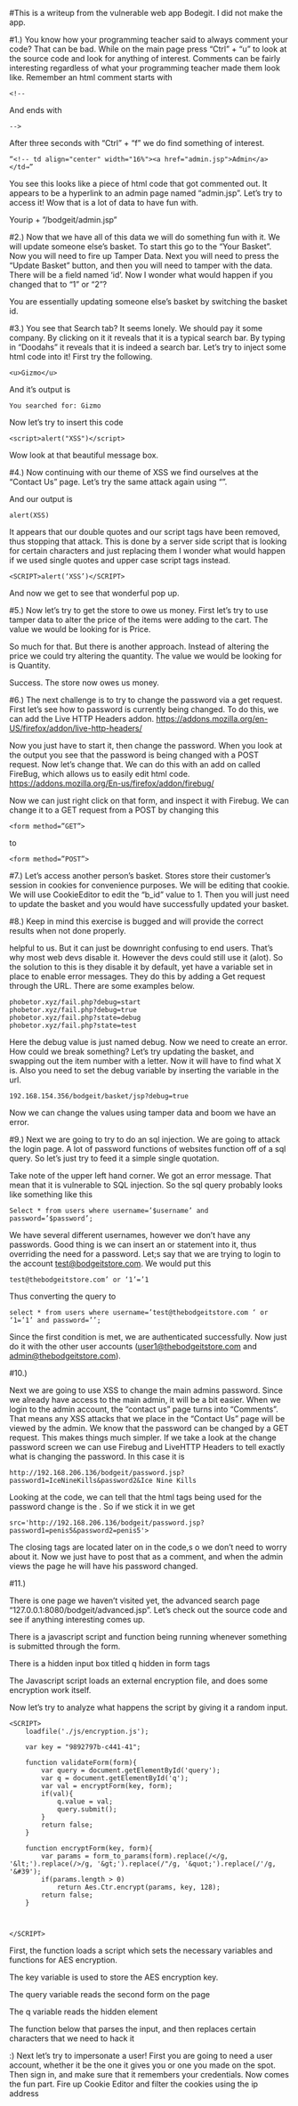 #This is a writeup from the vulnerable web app Bodegit. I did not make the app.

#1.) 
You know how your programming teacher said to always comment your code? That can be bad. While on the main page press “Ctrl” + “u” to look at the source code and look for anything of interest. Comments can be fairly interesting regardless of what your programming teacher made them look like. Remember an html comment starts with 
```
<!--
```
And ends with
```
-->
```
After three seconds with “Ctrl” + “f” we do find something of interest.
```
“<!-- td align="center" width="16%"><a href="admin.jsp">Admin</a></td→”
```

You see this looks like a piece of html code that got commented out. It appears to be a hyperlink to an admin page named “admin.jsp”. Let’s try to access it! Wow that is a lot of data to have fun with. 

Yourip + ”/bodgeit/admin.jsp”

#2.)
Now that we have all of this data we will do something fun with it. We will update someone else’s basket. To start this go to the “Your Basket”. Now you will need to fire up Tamper Data.  Next you will need to press the “Update Basket” button, and then you will need to tamper with the data. There will be a field named ‘id’. Now I wonder what would happen if you changed that to “1” or “2”?

You are essentially updating someone else’s basket by switching the basket id.

#3.)
You see that Search tab? It seems lonely. We should pay it some company. By clicking on it it reveals that it is a typical search bar. By typing in “Doodahs” it reveals that it is indeed a search bar. Let’s try to inject some html code into it! First try the following.

```
<u>Gizmo</u>
```

And it’s output is 

```
You searched for: Gizmo
```

Now let’s try to insert this code

```
<script>alert("XSS")</script>
```

Wow look at that beautiful message box.

#4.)
Now continuing with our theme of XSS we find ourselves at the “Contact Us” page. Let’s try the same attack again using “<script>alert("XSS")</script>”.

And our output is
```
alert(XSS)
```

It appears that our double quotes and our script tags have been removed, thus stopping that attack. This is done by a server side script that is looking for certain characters and just replacing them I wonder what would happen if we used single quotes and upper case script tags instead.

```
<SCRIPT>alert(‘XSS’)</SCRIPT>
```

And now we get to see that wonderful pop up.

#5.)
Now let’s try to get the store to owe us money. First let’s try to use tamper data to alter the price of the items were adding to the cart. The value we would be looking for is Price.

So much for that. But there is another approach. Instead of altering the price we could try altering the quantity. The value we would be looking for is Quantity.

Success. The store now owes us money.

#6.)
The next challenge is to try to change the password via a get request. First let’s see how to password is currently being changed. To do this, we can add the Live HTTP  Headers addon.
https://addons.mozilla.org/en-US/firefox/addon/live-http-headers/

Now you just have to start it, then change the password. When you look at the output you see that the password is being changed with a POST request. Now let’s change that. We can do this with an add on called FireBug, which allows us to easily edit html code.
https://addons.mozilla.org/En-us/firefox/addon/firebug/

Now we can just right click on that form, and inspect it with Firebug. We can change it to a GET request from a POST by changing this

```
<form method=”GET”>
```

to

```
<form method=”POST”>
```

#7.)
Let’s access another person’s basket. Stores store their customer’s session in cookies for convenience purposes. We will be editing that cookie. We will use CookieEditor to edit the “b_id” value to 1. Then you will just need to update the basket and you would have successfully updated your basket.

#8.)
Keep in mind this exercise is bugged and will provide the correct results when not done properly.

helpful to us. But it can just be downright confusing to end users. That’s why most web devs disable it. However the devs could still use it (alot). So the solution to this is they disable it by default, yet have a variable set in place to enable error messages. They do this by adding a Get request through the URL. There are some examples below.

```
phobetor.xyz/fail.php?debug=start
phobetor.xyz/fail.php?debug=true
phobetor.xyz/fail.php?state=debug
phobetor.xyz/fail.php?state=test
```

Here the debug value is just named debug. Now we need to create an error. How could we break something? Let’s try updating the basket, and swapping out the item number with a letter. Now it will have to find what X is. Also you need to set the debug variable by inserting the variable in the url.

```
192.168.154.356/bodgeit/basket/jsp?debug=true
```

Now we can change the values using tamper data and boom we have an error.

#9.)
Next we are going to try to do an sql injection. We are going to attack the login page. A lot of password functions of websites function off of a sql query. So let’s just try to feed it a simple single quotation. 

Take note of the upper left hand corner. We got an error message. That mean that it is vulnerable to SQL injection. So the sql query probably looks like something like this

```
Select * from users where username=’$username’ and password=’$password’; 
```

We have several different usernames, however we don’t have any passwords. Good thing is we can insert an or statement into it, thus overriding the need for a password. Let;s say that we are trying to login to the account test@bodgeitstore.com. We would put this

```
test@thebodgeitstore.com’ or ‘1’=’1
```

Thus converting the query to 

```
select * from users where username=’test@thebodgeitstore.com ‘ or ‘1=’1’ and password=’’;
```

Since the first condition is met, we are authenticated successfully. Now just do it with the other user accounts (user1@thebodgeitstore.com and admin@thebodgeitstore.com).

#10.)

Next we are going to use XSS to change the main admins password. Since we already have access to the main admin, it will be a bit easier. When we login to the admin account, the “contact us” page turns into “Comments”. That means any XSS attacks that we place in the “Contact Us” page will be viewed by the admin. We know that the password can be changed by a GET request. This makes things much simpler. If we take a look at the change password screen we can use Firebug and LiveHTTP Headers to tell exactly what is changing the password. In this case it is 

```
http://192.168.206.136/bodgeit/password.jsp?password1=IceNineKills&password2&Ice Nine Kills
```

Looking at the code, we can tell that the html tags being used for the password change is the <img>. So if we stick it in we get

```
src='http://192.168.206.136/bodgeit/password.jsp?password1=penis5&password2=penis5'>
```

The closing tags are located later on in the code,s o we don’t need to worry about it. Now we just have to post that as a comment, and when the admin views the page he will have his password changed.

#11.)

There is one page we haven’t visited yet, the advanced search page “127.0.0.1:8080/bodgeit/advanced.jsp”. Let’s check out the source code and see if anything interesting comes up.

  There is a javascript script and function being running whenever something is submitted through the form.

  There is a hidden input box titled q hidden in form tags

  The Javascript script loads an external encryption file, and does some encryption work itself.
  
Now let’s try to analyze what happens the script by giving it a random input.

```
<SCRIPT>
    loadfile('./js/encryption.js');
    
    var key = "9892797b-c441-41";
    
    function validateForm(form){
        var query = document.getElementById('query');
        var q = document.getElementById('q');
        var val = encryptForm(key, form);
        if(val){
            q.value = val;
            query.submit();
        }   
        return false;
    }
    
    function encryptForm(key, form){
        var params = form_to_params(form).replace(/</g, '&lt;').replace(/>/g, '&gt;').replace(/"/g, '&quot;').replace(/'/g, '&#39');
        if(params.length > 0)
            return Aes.Ctr.encrypt(params, key, 128);
        return false;
    }
    
    
    
</SCRIPT>
```

First, the function loads a script which sets the necessary variables and functions for AES encryption.

The key variable is used to store the AES encryption key.

The query variable reads the second form on the page

The q variable reads the hidden element

The function below that parses the input, and then replaces certain characters that we need to hack it


:) 
Next let’s try to impersonate a user! First you are going to need a user account, whether it be the one it gives you or one you made on the spot. Then sign in, and make sure that it remembers your credentials. Now comes the fun part. Fire up Cookie Editor and filter the cookies using the ip address 









